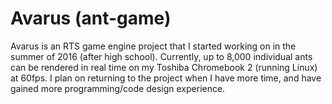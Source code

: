 # Avarus (ant-game)

Avarus is an RTS game engine project that I started working on in the summer of 2016 (after high school). Currently, up to 8,000 individual
ants can be rendered in real time on my Toshiba Chromebook 2 (running Linux) at 60fps. I plan on returning to the project when I have more
time, and have gained more programming/code design experience.
